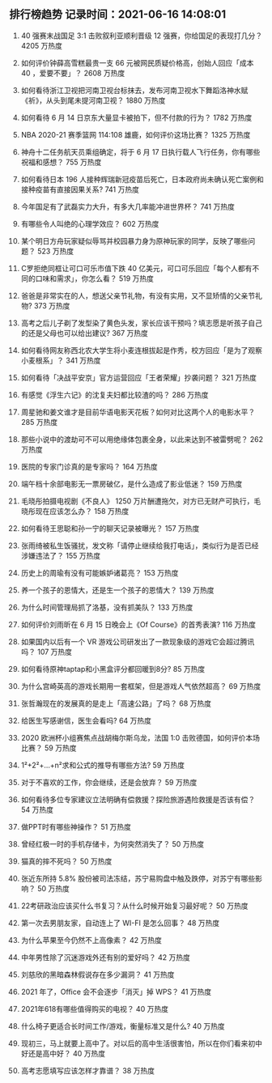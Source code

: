 
## 排行榜趋势 记录时间：2021-06-16 14:08:01
  
  1. 40 强赛末战国足 3:1 击败叙利亚顺利晋级 12 强赛，你给国足的表现打几分？ 4205 万热度
    
  2. 如何评价钟薛高雪糕最贵一支 66 元被网民质疑价格高，创始人回应「成本 40 ，爱要不要」？ 2608 万热度
    
  3. 如何看待浙江卫视把河南卫视台标抹去，发布河南卫视水下舞蹈洛神水赋《祈》，从头到尾未提河南卫视？ 1880 万热度
    
  4. 如何看待 6 月 14 日京东大量显卡被拍下，但不付款的行为？ 1782 万热度
    
  5. NBA 2020-21 赛季篮网 114:108 雄鹿，如何评价这场比赛？ 1325 万热度
    
  6. 神舟十二任务航天员乘组确定，将于 6 月 17 日执行载人飞行任务，你有哪些祝福和感想？ 755 万热度
    
  7. 如何看待日本 196 人接种辉瑞新冠疫苗后死亡，日本政府尚未确认死亡案例和接种疫苗有直接因果关系? 741 万热度
    
  8. 今年国足有了武磊实力大升，有多大几率能冲进世界杯？ 741 万热度
    
  9. 有哪些令人叫绝的心理学效应？ 602 万热度
    
  10. 某个明日方舟玩家疑似辱骂并校园暴力身为原神玩家的同学，反映了哪些问题？ 523 万热度
    
  11. C罗拒绝同框让可口可乐市值下跌 40 亿美元，可口可乐回应「每个人都有不同的口味和需求」，你怎么看？ 519 万热度
    
  12. 爸爸是非常实在的人，想送父亲节礼物，有没有实用，又不显矫情的父亲节礼物? 373 万热度
    
  13. 高考之后儿子剃了发型染了黄色头发，家长应该干预吗？填志愿是听孩子自己的还是父母也可以给出建议? 367 万热度
    
  14. 如何看待网友称西北农大学生将小麦连根拔起是作秀，校方回应「是为了观察小麦根系」？ 341 万热度
    
  15. 如何看待「决战平安京」官方运营回应「王者荣耀」抄袭问题？ 321 万热度
    
  16. 有感觉《浮生六记》的沈复夫妇都比较渣的吗？ 286 万热度
    
  17. 周星驰和姜文谁才是目前华语电影天花板？如何对比这两个人的电影水平？ 285 万热度
    
  18. 那些小说中的渡劫可不可以用绝缘体包裹全身，以此来达到不被雷劈呢？ 262 万热度
    
  19. 医院的专家门诊真的是专家吗？ 164 万热度
    
  20. 端午档十余部电影无一票房破亿，是什么造成了影业低迷？ 159 万热度
    
  21. 毛晓彤拍摄电视剧《不良人》 1250 万片酬遭拖欠，对方已无财产可执行，毛晓彤现在应该怎么办？ 158 万热度
    
  22. 如何看待王思聪和孙一宁的聊天记录被曝光？ 157 万热度
    
  23. 张雨绮被私生饭骚扰，发文称「请停止继续给我打电话」，类似行为是否已经涉嫌违法了？ 155 万热度
    
  24. 历史上的周瑜有没有可能嫉妒诸葛亮？ 153 万热度
    
  25. 养一个孩子的恩情大，还是生一个孩子的恩情大？ 139 万热度
    
  26. 为什么时间管理局抓了洛基，没有抓美队？ 133 万热度
    
  27. 如何评价刘雨昕在 6 月 15 日晚会上《Of Course》的首秀表演? 116 万热度
    
  28. 如果国内以后有一个 VR 游戏公司研发出了一款现象级的游戏它会超过腾讯吗？ 107 万热度
    
  29. 如何看待原神taptap和小黑盒评分都回暖到8分? 85 万热度
    
  30. 为什么宫崎英高的游戏长期用一套框架，但是游戏人气依然超高？ 69 万热度
    
  31. 张哲瀚现在的发展真的是走上「高速公路」了吗？ 68 万热度
    
  32. 给医生写感谢信，医生会看吗? 64 万热度
    
  33. 2020 欧洲杯小组赛焦点战胡梅尔斯乌龙，法国 1:0 击败德国，如何评价本场比赛？ 59 万热度
    
  34. 1²+2²+…+n²求和公式的推导有哪些方法? 59 万热度
    
  35. 对于不喜欢的工作，你会继续，还是会放弃？ 59 万热度
    
  36. 如何看待多位专家建议立法明确有偿救援？探险旅游遇险救援是否该有偿？ 54 万热度
    
  37. 做PPT时有哪些神操作？ 51 万热度
    
  38. 曾经红极一时的手机存储卡，为何突然消失了？ 50 万热度
    
  39. 猫真的摔不死吗？ 50 万热度
    
  40. 张近东所持 5.8% 股份被司法冻结，苏宁易购盘中触及跌停，对苏宁有哪些影响？ 50 万热度
    
  41. 22考研政治应该买什么书复习？从什么时候开始复习最好呢？ 50 万热度
    
  42. 第一次去男朋友家，自动连上了 WI-FI 是怎么回事？ 48 万热度
    
  43. 为什么苹果至今仍然不上高像素？ 42 万热度
    
  44. 中年男性除了沉迷游戏外还有别的爱好吗？ 42 万热度
    
  45. 刘慈欣的黑暗森林假说存在多少漏洞？ 41 万热度
    
  46. 2021 年了，Office 会不会逐步「消灭」掉 WPS？ 41 万热度
    
  47. 2021年618有哪些值得购买的电视？ 40 万热度
    
  48. 什么椅子更适合长时间工作/游戏，衡量标准又是什么? 40 万热度
    
  49. 现初三，马上就要上高中了。对以后的高中生活很害怕，所以在你们看来初中好还是高中好？ 40 万热度
    
  50. 高考志愿填写应该怎样才靠谱？ 38 万热度
    